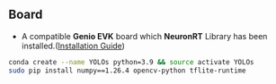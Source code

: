 
## Board

* A compatible **Genio EVK** board which **NeuronRT** Library has been installed.([Installation Guide](https://r300-ai.github.io/ITRI-AI-Hub/docs/pages/get-started/genio-evk.html))
```bash
conda create --name YOLOs python=3.9 && source activate YOLOs
sudo pip install numpy==1.26.4 opencv-python tflite-runtime
```

